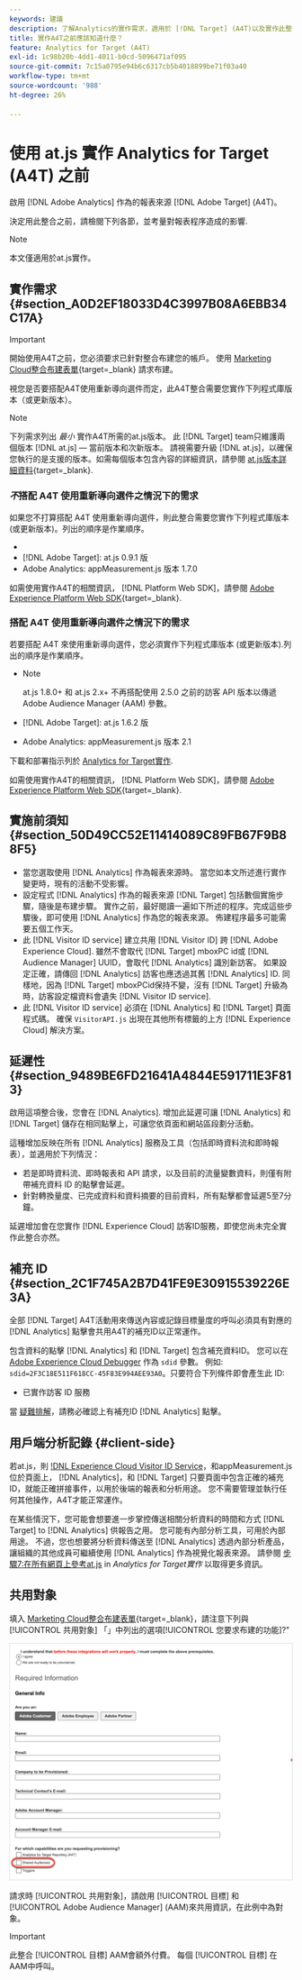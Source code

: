 ```yaml
---
keywords: 建議
description: 了解Analytics的實作需求，適用於 [!DNL Target] (A4T)以及實作此整合前應考量的事項。
title: 實作A4T之前應該知道什麼？
feature: Analytics for Target (A4T)
exl-id: 1c98b20b-4dd1-4011-b0cd-5096471af095
source-git-commit: 7c15a0795e94b6c6317cb5b4018899be71f03a40
workflow-type: tm+mt
source-wordcount: '988'
ht-degree: 26%

---
```


# 使用 at.js 實作 Analytics for Target (A4T) 之前

啟用 [!DNL Adobe Analytics] 作為的報表來源 [!DNL Adobe Target] (A4T)。

決定用此整合之前，請檢閱下列各節，並考量對報表程序造成的影響.

>[!NOTE]
>
>本文僅適用於at.js實作。

## 實作需求 {#section_A0D2EF18033D4C3997B08A6EBB34C17A}

>[!IMPORTANT]
>
>開始使用A4T之前，您必須要求已針對整合布建您的帳戶。 使用 [Marketing Cloud整合布建表單](https://survey.adobe.com/jfe/form/SV_ekBHTLSoP5Zki2y){target=_blank} 請求布建。

視您是否要搭配A4T使用重新導向選件而定，此A4T整合需要您實作下列程式庫版本（或更新版本）。

>[!NOTE]
>
>下列需求列出 *最小* 實作A4T所需的at.js版本。 此 [!DNL Target] team只維護兩個版本 [!DNL at.js] — 當前版本和次新版本。 請視需要升級 [!DNL at.js]，以確保您執行的是支援的版本。如需每個版本包含內容的詳細資訊，請參閱 [at.js版本詳細資料](https://experienceleague.corp.adobe.com/docs/target-dev/developer/client-side/at-js-implementation/target-atjs-versions.html){target=_blank}.

### *不*&#x200B;搭配 A4T 使用重新導向選件之情況下的需求

如果您不打算搭配 A4T 使用重新導向選件，則此整合需要您實作下列程式庫版本 (或更新版本)。列出的順序是作業順序。

* [!DNL Experience Cloud Visitor ID Service]:visitorAPI.js版本1.8.0
* [!DNL Adobe Target]: at.js 0.9.1 版
* Adobe Analytics: appMeasurement.js 版本 1.7.0

如需使用實作A4T的相關資訊， [!DNL Platform Web SDK]，請參閱 [Adobe Experience Platform Web SDK](https://experienceleague.corp.adobe.com/docs/target-dev/developer/client-side/aep-web-sdk.html){target=_blank}.

### 搭配 A4T 使用重新導向選件之情況下的需求

若要搭配 A4T 來使用重新導向選件，您必須實作下列程式庫版本 (或更新版本).列出的順序是作業順序。

* [!DNL Experience Cloud Visitor ID Service]:visitorAPI.js版本2.3.0

   >[!NOTE]
   >
   >at.js 1.8.0+ 和 at.js 2.x+ 不再搭配使用 2.5.0 之前的訪客 API 版本以傳遞 Adobe Audience Manager (AAM) 參數。

* [!DNL Adobe Target]: at.js 1.6.2 版

* Adobe Analytics: appMeasurement.js 版本 2.1

下載和部署指示列於 [Analytics for Target實作](/help/main/c-integrating-target-with-mac/a4t/a4timplementation.md).

如需使用實作A4T的相關資訊， [!DNL Platform Web SDK]，請參閱 [Adobe Experience Platform Web SDK](https://experienceleague.corp.adobe.com/docs/target-dev/developer/client-side/aep-web-sdk.html){target=_blank}.

## 實施前須知 {#section_50D49CC52E11414089C89FB67F9B88F5}

* 當您選取使用 [!DNL Analytics] 作為報表來源時。 當您如本文所述進行實作變更時，現有的活動不受影響。
* 設定程式 [!DNL Analytics] 作為的報表來源 [!DNL Target] 包括數個實施步驟，隨後是布建步驟。 實作之前，最好閱讀一遍如下所述的程序。完成這些步驟後，即可使用 [!DNL Analytics] 作為您的報表來源。 佈建程序最多可能需要五個工作天。
* 此 [!DNL Visitor ID service] 建立共用 [!DNL Visitor ID] 跨 [!DNL Adobe Experience Cloud]. 雖然不會取代 [!DNL Target] mboxPC id或 [!DNL Audience Manager] UUID，會取代 [!DNL Analytics] 識別新訪客。 如果設定正確，請傳回 [!DNL Analytics] 訪客也應透過其舊 [!DNL Analytics] ID. 同樣地，因為 [!DNL Target] mboxPCid保持不變，沒有 [!DNL Target] 升級為時，訪客設定檔資料會遺失 [!DNL Visitor ID service].
* 此 [!DNL Visitor ID service] 必須在 [!DNL Analytics] 和 [!DNL Target] 頁面程式碼。 確保 `VisitorAPI.js` 出現在其他所有標籤的上方 [!DNL Experience Cloud] 解決方案。

## 延遲性 {#section_9489BE6FD21641A4844E591711E3F813}

啟用這項整合後，您會在 [!DNL Analytics]. 增加此延遲可讓 [!DNL Analytics] 和 [!DNL Target] 儲存在相同點擊上，可讓您依頁面和網站區段劃分活動。

這種增加反映在所有 [!DNL Analytics] 服務及工具（包括即時資料流和即時報表），並適用於下列情況：

* 若是即時資料流、即時報表和 API 請求，以及目前的流量變數資料，則僅有附帶補充資料 ID 的點擊會延遲。
* 針對轉換量度、已完成資料和資料摘要的目前資料，所有點擊都會延遲5至7分鐘。

延遲增加會在您實作 [!DNL Experience Cloud] 訪客ID服務，即使您尚未完全實作此整合亦然。

## 補充 ID {#section_2C1F745A2B7D41FE9E30915539226E3A}

全部 [!DNL Target] A4T活動用來傳送內容或記錄目標量度的呼叫必須具有對應的 [!DNL Analytics] 點擊會共用A4T的補充ID以正常運作。

包含資料的點擊 [!DNL Analytics] 和 [!DNL Target] 包含補充資料ID。 您可以在 [Adobe Experience Cloud Debugger](https://experienceleague.adobe.com/docs/debugger/using/experience-cloud-debugger.html) 作為 `sdid` 參數。 例如: `sdid=2F3C18E511F618CC-45F83E994AEE93A0`。只要符合下列條件即會產生此 ID:

* 已實作訪客 ID 服務

當 [疑難排解](/help/main/c-integrating-target-with-mac/a4t/c-a4t-troubleshooting/a4t-troubleshooting.md)，請務必確認上有補充ID [!DNL Analytics] 點擊。

## 用戶端分析記錄 {#client-side}

若at.js，則 [!DNL Experience Cloud Visitor ID Service]，和appMeasurement.js位於頁面上， [!DNL Analytics]，和 [!DNL Target] 只要頁面中包含正確的補充ID，就能正確拼接事件，以用於後端的報表和分析用途。 您不需要管理並執行任何其他操作，A4T才能正常運作。

在某些情況下，您可能會想要進一步掌控傳送相關分析資料的時間和方式 [!DNL Target] to [!DNL Analytics] 供報告之用。 您可能有內部分析工具，可用於內部用途。 不過，您也想要將分析資料傳送至 [!DNL Analytics] 透過內部分析產品，讓組織的其他成員可繼續使用 [!DNL Analytics] 作為視覺化報表來源。 請參閱 [步驟7:在所有網頁上參考at.js](/help/main/c-integrating-target-with-mac/a4t/a4timplementation.md#step7) in *Analytics for Target實作* 以取得更多資訊。

## 共用對象

填入 [Marketing Cloud整合布建表單](https://survey.adobe.com/jfe/form/SV_ekBHTLSoP5Zki2y){target=_blank}，請注意下列與 [!UICONTROL 共用對象] 「」中列出的選項[!UICONTROL 您要求布建的功能]?&quot;

![申請表](/help/main/c-integrating-target-with-mac/a4t/assets/request-form.png)

請求時 [!UICONTROL 共用對象]，請啟用 [!UICONTROL 目標] 和 [!UICONTROL Adobe Audience Manager] (AAM)來共用資訊，在此例中為對象。

>[!IMPORTANT]
>
>此整合 [!UICONTROL 目標] AAM會額外付費。 每個 [!UICONTROL 目標] 在AAM中呼叫。
